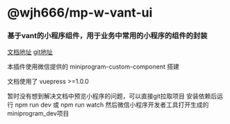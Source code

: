 # @wjh666/mp-w-vant-ui

### 基于vant的小程序组件，用于业务中常用的小程序的组件的封装

[文档地址](http://lx.wangjuhui.top:21006/mp-w-vant-ui/)
[git地址](https://github.com/wangjuhui6/mp-w-vant-ui)

本插件使用微信提供的 miniprogram-custom-component 搭建

文档使用了 vuepress >=1.0.0

暂时没有想到解决文档中预览小程序的问题，可以直接git拉取项目
安装依赖后运行 npm run dev 或  npm run watch
然后微信小程序开发者工具打开生成的miniprogram_dev项目


